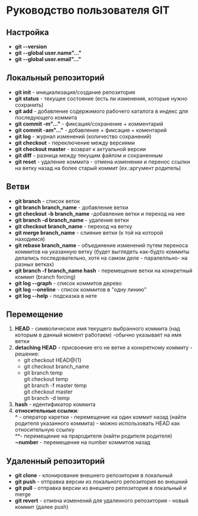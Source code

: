 # Руководство пользователя GIT

## Настройка

* __git --version__
* __git --global user.name"..."__
* __git --global user.email"..."__

## Локальный репозиторий

* __git init__ - инициализация/создание репозитория
* __git status__ - текущее состояние (есть ли изменения, которые нужно сохранить)
* __git add__ - добавление содержимого рабочего каталога в индекс для последующего коммита
* __git commit -m"..."__ - фиксация/сохранение + комментарий
* __git commit -am"..."__ - добавление + фиксация + коментарий
* __git log__ - журнал изменений (количество сохранений)
* __git checkout__ - переключение между версиями
* __git checkout master__ - возврат к актуальной версии
* __git diff__ - разница между текущим файлом и сохраненным  
* __git reset__ - удаление коммита - отмена изменении и перенос ссылки на ветку назад на более старый коммит (ex.:аргумент родитель)

## Ветви

* __git branch__ - список веток
* __git branch branch_name__ - добавление ветки  
* __git checkout -b branch_name__ -добавление ветки и переход на нее  
* __git branch -d branch_name__ - удаление ветки
* __git checkout branch_name__ - переход на ветку
* __git merge branch_name__ - слияние ветки (к той на которой находимся)  
* __git rebase branch_name__ - объединение изменений путем переноса коммитов на указанную ветку (будет выглядеть как-будто коммиты делались последовательно, хотя на самом деле - паралелльно- на разных ветках)
* __git branch -f branch_name hash__ - перемещение ветки на конкретный коммит (branch forcing)  
* __git log --graph__ - список коммитов дерево  
* __git log --oneline__ - список коммитов в "одну линию"  
* __git log --help__ - подсказка в нете

## Перемещение

1. **HEAD** - символическое имя текущего выбранного коммита (над которым в данный момент работаем) -обычно указывает на имя ветки  
2. **detaching HEAD** - присвоение его не ветке а конкретному коммиту - решение:  
    * git checkout HEAD@{1}  
    * git checkout branch_name  
    * git branch temp  
      git checkout temp  
      git branch -f master temp  
      git checkout master  
      git branch -d temp
3. **hash** - идентификатор коммита  
4. **относительные ссылки**:  
    __^__ - оператор каретки - перемещение на один коммит назад (найти родителя указанного коммита) - можно использовать HEAD как относительную ссылку  
    __^^__- перемещение на прародителя (найти родителя родителя)  
    __~number__ - перемещение на number коммитов назад  


## Удаленный репозиторий

* __git clone__ - клонирование внешнего репозитория в локальный  
* __git push__ - отправка версии из локального репозитория во внешний  
* __git pull__ - отправка  версии из внешнего репозитория в локальный и merge  
* __git revert__ - отмена изменений для удаленного репозитория - новый коммит (далее push)  